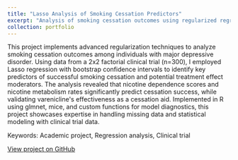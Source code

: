```yaml
---
title: "Lasso Analysis of Smoking Cessation Predictors"
excerpt: "Analysis of smoking cessation outcomes using regularized regression and resampling methods<br/><img src='/images/smoking-analysis.png'>"
collection: portfolio
---
```


This project implements advanced regularization techniques to analyze smoking cessation outcomes among individuals with major depressive disorder. Using data from a 2x2 factorial clinical trial (n=300), I employed Lasso regression with bootstrap confidence intervals to identify key predictors of successful smoking cessation and potential treatment effect moderators. The analysis revealed that nicotine dependence scores and nicotine metabolism rates significantly predict cessation success, while validating varenicline's effectiveness as a cessation aid. Implemented in R using glmnet, mice, and custom functions for model diagnostics, this project showcases expertise in handling missing data and statistical modeling with clinical trial data. 

Keywords: Academic project, Regression analysis, Clinical trial

[View project on GitHub](https://github.com/tomrannosaurus/smoking_cessation_proj)​​​​​​​​​​​​​​​​